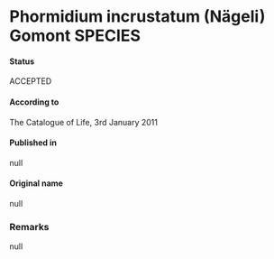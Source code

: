 # Phormidium incrustatum (Nägeli) Gomont SPECIES

#### Status
ACCEPTED

#### According to
The Catalogue of Life, 3rd January 2011

#### Published in
null

#### Original name
null

### Remarks
null